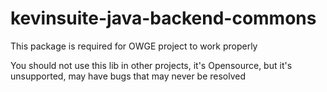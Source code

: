 # kevinsuite-java-backend-commons

This package is required for OWGE project to work properly

You should not use this lib in other projects, it's Opensource, but it's unsupported, may have bugs that may never be resolved
